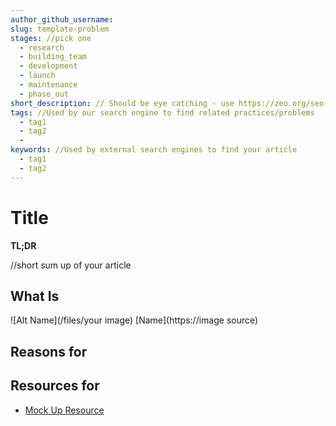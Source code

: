 ```yaml
---
author_github_username:
slug: template-problem
stages: //pick one
  - research
  - building_team
  - development
  - launch
  - maintenance
  - phase_out
short_description: // Should be eye catching - use https://zeo.org/seo-tools/serp-preview/ for preview
tags: //Used by our search engine to find related practices/problems
  - tag1
  - tag2
  -
keywords: //Used by external search engines to find your article
  - tag1
  - tag2
---
```


# Title

**TL;DR**

//short sum up of your article

## What Is

![Alt Name](/files/your image)
[Name](https://image source)

## Reasons for

## Resources for

- [Mock Up Resource](https://dxkb.io)
